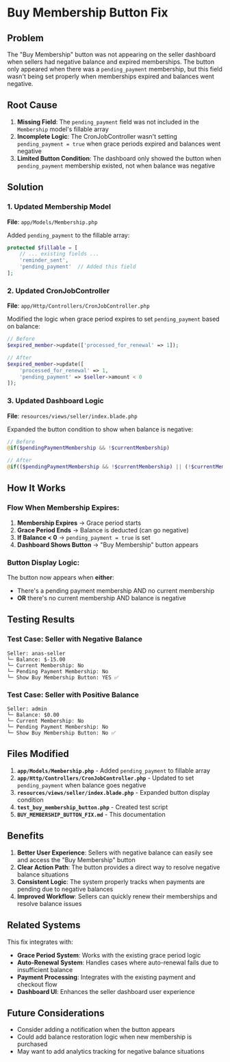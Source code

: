 # Buy Membership Button Fix

## Problem
The "Buy Membership" button was not appearing on the seller dashboard when sellers had negative balance and expired memberships. The button only appeared when there was a `pending_payment` membership, but this field wasn't being set properly when memberships expired and balances went negative.

## Root Cause
1. **Missing Field**: The `pending_payment` field was not included in the `Membership` model's fillable array
2. **Incomplete Logic**: The CronJobController wasn't setting `pending_payment = true` when grace periods expired and balances went negative
3. **Limited Button Condition**: The dashboard only showed the button when `pending_payment` membership existed, not when balance was negative

## Solution

### 1. **Updated Membership Model**
**File**: `app/Models/Membership.php`

Added `pending_payment` to the fillable array:
```php
protected $fillable = [
    // ... existing fields ...
    'reminder_sent',
    'pending_payment'  // Added this field
];
```

### 2. **Updated CronJobController**
**File**: `app/Http/Controllers/CronJobController.php`

Modified the logic when grace period expires to set `pending_payment` based on balance:
```php
// Before
$expired_member->update(['processed_for_renewal' => 1]);

// After
$expired_member->update([
    'processed_for_renewal' => 1,
    'pending_payment' => $seller->amount < 0
]);
```

### 3. **Updated Dashboard Logic**
**File**: `resources/views/seller/index.blade.php`

Expanded the button condition to show when balance is negative:
```php
// Before
@if($pendingPaymentMembership && !$currentMembership)

// After
@if(($pendingPaymentMembership && !$currentMembership) || (!$currentMembership && $seller->amount < 0))
```

## How It Works

### **Flow When Membership Expires:**
1. **Membership Expires** → Grace period starts
2. **Grace Period Ends** → Balance is deducted (can go negative)
3. **If Balance < 0** → `pending_payment = true` is set
4. **Dashboard Shows Button** → "Buy Membership" button appears

### **Button Display Logic:**
The button now appears when **either**:
- There's a pending payment membership AND no current membership
- **OR** there's no current membership AND balance is negative

## Testing Results

### **Test Case: Seller with Negative Balance**
```
Seller: anas-seller
└─ Balance: $-15.00
└─ Current Membership: No
└─ Pending Payment Membership: No
└─ Show Buy Membership Button: YES ✅
```

### **Test Case: Seller with Positive Balance**
```
Seller: admin
└─ Balance: $0.00
└─ Current Membership: No
└─ Pending Payment Membership: No
└─ Show Buy Membership Button: No ✅
```

## Files Modified

1. **`app/Models/Membership.php`** - Added `pending_payment` to fillable array
2. **`app/Http/Controllers/CronJobController.php`** - Updated to set `pending_payment` when balance goes negative
3. **`resources/views/seller/index.blade.php`** - Expanded button display condition
4. **`test_buy_membership_button.php`** - Created test script
5. **`BUY_MEMBERSHIP_BUTTON_FIX.md`** - This documentation

## Benefits

1. **Better User Experience**: Sellers with negative balance can easily see and access the "Buy Membership" button
2. **Clear Action Path**: The button provides a direct way to resolve negative balance situations
3. **Consistent Logic**: The system properly tracks when payments are pending due to negative balances
4. **Improved Workflow**: Sellers can quickly renew their memberships and resolve balance issues

## Related Systems

This fix integrates with:
- **Grace Period System**: Works with the existing grace period logic
- **Auto-Renewal System**: Handles cases where auto-renewal fails due to insufficient balance
- **Payment Processing**: Integrates with the existing payment and checkout flow
- **Dashboard UI**: Enhances the seller dashboard user experience

## Future Considerations

- Consider adding a notification when the button appears
- Could add balance restoration logic when new membership is purchased
- May want to add analytics tracking for negative balance situations 